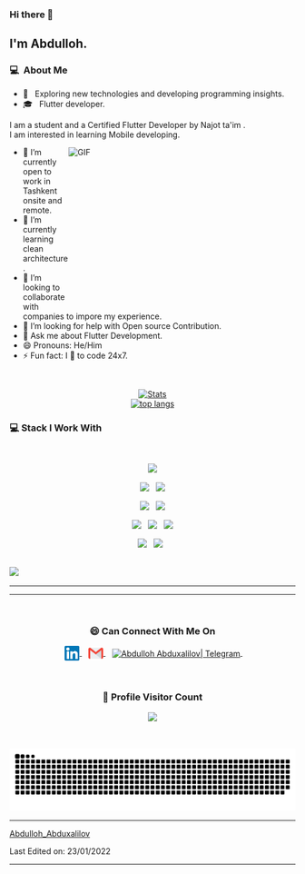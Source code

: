 

### Hi there 👋

## I'm Abdulloh.

### 💻 &nbsp;About Me 

- 🤔 &nbsp; Exploring new technologies and developing programming insights.
- 🎓 &nbsp; Flutter developer.

I am a student and a Certified Flutter Developer by Najot ta'im .<br/>
I am interested in learning Mobile developing.

<img align="right" alt="GIF" src="https://owaisnoor.info/blog/wp-content/uploads/2019/03/maxresdefault.jpg" width="400" height="280" />

- 🔭 I’m currently open to work in Tashkent onsite and remote.
- 🌱 I’m currently learning clean architecture.
- 👯 I’m looking to collaborate with companies to impore my experience.
- 🤔 I’m looking for help with Open source Contribution.
- 💬 Ask me about Flutter Development.
- 😄 Pronouns: He/Him
- ⚡ Fun fact: I 💖 to code 24x7.
   
   
   
<br/>
<p align="center">
    <a href="https://github-readme-stats.vercel.app/api?username=AbdullohFlutterDeveloper&show_icons=true&title_color=fff&icon_color=79ff97&text_color=efefef&bg_color=24292e"><img src="https://github-readme-stats.vercel.app/api?username=AbdullohFlutterDeveloper&show_icons=true&title_color=fff&icon_color=79ff97&text_color=efefef&bg_color=24292e" alt="Stats"></a><br>
    <a href="https://github-readme-stats.vercel.app/api/top-langs/?username=AbdullohFlutterDeveloper&layout=compact&text_color=efefef&bg_color=24292e&title_color=fff"><img src="https://github-readme-stats.vercel.app/api/top-langs/?username=AbdullohFlutterDeveloper&layout=compact&text_color=efefef&bg_color=24292e&title_color=fff" alt="top langs"></a><br>
   

</p>




### 💻 Stack I Work With

<br>

<p  align="center">

<img src="https://img.shields.io/badge/Flutter-0078D4.svg?&style=for-the-badge&logo=flutter&logoColor=white" height="25"/>
  </p>
  
<p  align="center">

<img src="https://camo.githubusercontent.com/202a58d250ff1d21ee70433e0070b55f8fed747f8883c1750742aa791b1ad871/68747470733a2f2f696d672e736869656c64732e696f2f62616467652f2d4769744875622d3035313232413f7374796c653d666c6174266c6f676f3d676974687562" height="25"/>  
  &nbsp;
 
  <img src="https://img.shields.io/badge/Dart-0078D4.svg?&style=for-the-badge&logo=dart&logoColor=important" height="25">

  </p>
  
  <p  align="center">

  

<img src="https://img.shields.io/badge/anaconda-42B029.svg?&style=for-the-badge&logo=anaconda&logoColor=white" height="25"/>
  &nbsp;
<img src="https://img.shields.io/badge/Nodejs-0078D7.svg?&style=for-the-badge&logo=Nodejs&logoColor=white" height="25"/>  
 </p>
 
 <p  align="center">

  
<img src="https://img.shields.io/badge/Python-3776AB?style=for-the-badge&logo=python&logoColor=white" height="25">
  &nbsp;

<img src="https://img.shields.io/badge/C-00599C?style=for-the-badge&logo=c&logoColor=white" height="25">
&nbsp;
  
  <img src="https://raw.githubusercontent.com/spyder-ide/spyder/master/branding/logo/spyder_readme_banner.png" height="25">
</p>

<p align="center">
 
  <img src="https://img.shields.io/badge/conda-342B029.svg?&style=for-the-badge&logo=anaconda&logoColor=white" height="25">
&nbsp;
  <img src="https://img.shields.io/badge/Visual_Studio_Code-0078D4?style=for-the-badge&logo=visual%20studio%20code&logoColor=white" height="25">
&nbsp;
</p>
<br>











<img src="https://user-images.githubusercontent.com/73097560/115834477-dbab4500-a447-11eb-908a-139a6edaec5c.gif">
</p>  
                                                                                    









 <hr>


 
 <hr>
 
 <br>

  <div align="center">
  <h3><b>😄 Can Connect With Me On</b></h3>
  </div>
<p align="center">
</a> &nbsp;&nbsp;
<a href="https://www.linkedin.com/in/abdulloh-abduxalilov-1a37bb21a/" target="_blank">
  <img align="center" alt="Abdulloh Foziljonov| Linkedin" width="26px" src="https://github.com/SatYu26/SatYu26/blob/master/Assets/Linkedin.svg" />
</a> &nbsp;&nbsp;
<a href="https://abdullohabduxalilov1982@gmail.com/" >
  <img align="center" alt="Abdulloh Abduxalilov| Gmail" width="26px" src="https://github.com/SatYu26/SatYu26/blob/master/Assets/Gmail.svg" />
</a> &nbsp;&nbsp;
<a href="https://www.facebook.com/abdulloh.abduxalilov.3">
    <img align="center" alt="Abdulloh Abduxalilov| Telegram" width="24px" src="https://upload.wikimedia.org/wikipedia/en/thumb/0/04/Facebook_f_logo_%282021%29.svg/100px-Facebook_f_logo_%282021%29.svg.png" />
</a> &nbsp;&nbsp;
<p>
  
<br>
  
<div align=center>
  <h3><b>📍 Profile Visitor Count</b></h3>
</div>
    
<!-- retro visitor counter -->  
<p align="center" >   
  <img src="https://profile-counter.glitch.me/AbdullohFlutterDeveloper/count.svg" />  
</p>
   
  
  
  
  
  
  
  
  
  
  
  
  
  <br>
  <p align="center">
  <img src="https://github.com/DHANOLA/DHANOLA/raw/output/github-contribution-grid-snake.svg" alt="snake"></center>
</p>




------

[Abdulloh_Abduxalilov](https://github.com/AbdullohFlutterDeveloper)

Last Edited on: 23/01/2022


------
